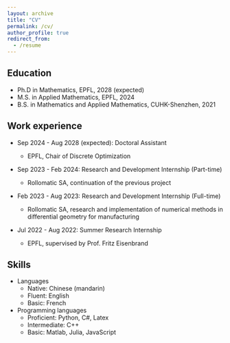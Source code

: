 ```yaml
---
layout: archive
title: "CV"
permalink: /cv/
author_profile: true
redirect_from:
  - /resume
---
```


<!-- {% include base_path %} -->

## Education

* Ph.D in Mathematics, EPFL, 2028 (expected)
* M.S. in Applied Mathematics, EPFL, 2024
* B.S. in Mathematics and Applied Mathematics, CUHK-Shenzhen, 2021

## Work experience

* Sep 2024 - Aug 2028 (expected): Doctoral Assistant
  * EPFL, Chair of Discrete Optimization

* Sep 2023 - Feb 2024: Research and Development Internship (Part-time)
  * Rollomatic SA, continuation of the previous project

* Feb 2023 - Aug 2023: Research and Development Internship (Full-time)
  * Rollomatic SA, research and implementation of numerical methods in differential geometry for manufacturing

* Jul 2022 - Aug 2022: Summer Research Internship
  * EPFL, supervised by Prof. Fritz Eisenbrand
  
## Skills

* Languages
  * Native: Chinese (mandarin)
  * Fluent: English
  * Basic: French
* Programming languages
  * Proficient: Python, C#, Latex
  * Intermediate: C++
  * Basic: Matlab, Julia, JavaScript

<!-- Publications
======
  <ul>{% for post in site.publications reversed %}
    {% include archive-single-cv.html %}
  {% endfor %}</ul>
  
Talks
======
  <ul>{% for post in site.talks reversed %}
    {% include archive-single-talk-cv.html  %}
  {% endfor %}</ul> -->
  
<!-- Teaching
======
  <ul>{% for post in site.teaching reversed %}
    {% include archive-single-cv.html %}
  {% endfor %}</ul> -->
  
<!-- Service and leadership
======
* Currently signed in to 43 different slack teams -->
